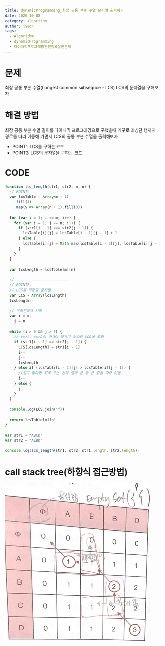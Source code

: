 ```yaml
---
title: dynamicProgramming_최장 공통 부분 수열 문자열 출력하기
date: 2020-10-08
category: Algorithm
author: jyoon
tags:
  - Algorithm
  - dynamicProgramming
  - 다이내믹프로그래밍완전정복실전문제
---
```


# 문제

최장 공통 부분 수열(Longest common subsequce - LCS)
LCS의 문자열을 구해보자

# 해결 방법

최장 공통 부분 수열 길이를 다이내믹 프로그래밍으로 구했을때
거꾸로 좌상단 행까지 경로를 따라 이동해 가면서 LCS의 공통 부분 수열을 출력해보자

- POINT1: LCS를 구하는 코드
- POINT2: LCS의 문자열을 구하는 코드

# CODE

```js
function lcs_length(str1, str2, m, n) {
  // POINT1
  var lcsTable = Array(m + 1)
    .fill(0)
    .map(v => Array(n + 1).fill(0))

  for (var i = 1; i <= m; i++) {
    for (var j = 1; j <= n; j++) {
      if (str1[i - 1] === str2[j - 1]) {
        lcsTable[i][j] = lcsTable[i - 1][j - 1] + 1
      } else {
        lcsTable[i][j] = Math.max(lcsTable[i - 1][j], lcsTable[i][j - 1])
      }
    }
  }

  var lcsLength = lcsTable[m][n]

  // ------------------------
  // POINT2
  // LCS를 저장할 문자열
  var LCS = Array(lcsLength)
  lcsLength--

  // 우하단에서 시작
  var i = m,
    j = n

  while (i > 0 && j > 0) {
    // str1, str2의 현재의 글자가 같으면 LCS에 포함
    if (str1[i - 1] == str2[j - 1]) {
      LCS[lcsLength] = str1[i - 1]
      i--
      j--
      lcsLength--
    } else if (lcsTable[i - 1][j] > lcsTable[i][j - 1]) {
      //같지 않다면 위쪽 또는 왼쪽 셀의 값 중 큰 값을 따라 이동.
      i--
    } else {
      j--
    }
  }

  console.log(LCS.join(""))

  return lcsTable[m][n]
}

var str1 = "ABCD"
var str2 = "AEBD"

console.log(lcs_length(str1, str2, str1.length, str2.length))
```

# call stack tree(하향식 접근방법)

![](./img/06_최장공통부분수열출력하기.png)
